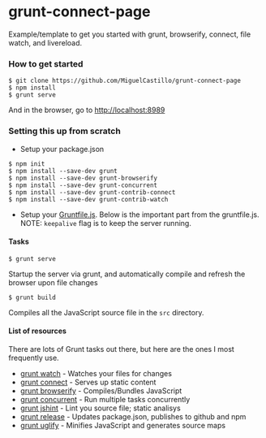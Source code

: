 grunt-connect-page
==================

Example/template to get you started with grunt, browserify, connect, file watch, and livereload.

### How to get started

```
$ git clone https://github.com/MiguelCastillo/grunt-connect-page
$ npm install
$ grunt serve
```

And in the browser, go to <a target="_blank" href="http://localhost:8989">http://localhost:8989</a>


### Setting this up from scratch

- Setup your package.json

```
$ npm init
$ npm install --save-dev grunt
$ npm install --save-dev grunt-browserify
$ npm install --save-dev grunt-concurrent
$ npm install --save-dev grunt-contrib-connect
$ npm install --save-dev grunt-contrib-watch
```

- Setup your <a href="https://github.com/MiguelCastillo/grunt-connect-page/blob/master/Gruntfile.js">Gruntfile.js</a>. Below is the important part from the gruntfile.js.  NOTE: `keepalive` flag is to keep the server running.

#### Tasks

```
$ grunt serve
```
Startup the server via grunt, and automatically compile and refresh the browser upon file changes

```
$ grunt build
```

Compiles all the JavaScript source file in the `src` directory.


#### List of resources
There are lots of Grunt tasks out there, but here are the ones I most frequently use.

- [grunt watch](https://github.com/gruntjs/grunt-contrib-watch) - Watches your files for changes
- [grunt connect](https://github.com/gruntjs/grunt-contrib-connect) - Serves up static content
- [grunt browserify](https://github.com/jmreidy/grunt-browserify) - Compiles/Bundles JavaScript
- [grunt concurrent](https://github.com/sindresorhus/grunt-concurrent) - Run multiple tasks concurrently
- [grunt jshint](https://github.com/gruntjs/grunt-contrib-jshint) - Lint you source file; static analisys
- [grunt release](https://github.com/geddski/grunt-release) - Updates package.json, publishes to github and npm
- [grunt uglify](https://github.com/gruntjs/grunt-contrib-uglify) - Minifies JavaScript and generates source maps
